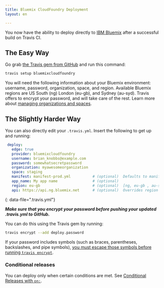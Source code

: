 ```yaml
---
title: Bluemix CloudFoundry Deployment
layout: en

---
```


You now have the ability to deploy directly to [IBM Bluemix](http://bluemix.net/) after a successful build on Travis CI.

## The Easy Way

Go grab [the Travis gem from GitHub](https://github.com/travis-ci/travis.rb) and run this command:

```bash
travis setup bluemixcloudfoundry
```

You will need the following information about your Bluemix environment: username, password, organization, space, and region. Available Bluemix regions are US South (ng) London (eu-gb), and Sydney (au-syd). Travis offers to encrypt your password, and will take care of the rest. Learn more about [managing organizations and spaces](http://bluemix.net/docs/admin/orgs_spaces.html).

## The Slightly Harder Way

You can also directly edit your `.travis.yml`. Insert the following to get up and running:

```yaml
 deploy:
   edge: true
   provider: bluemixcloudfoundry
   username: brian_knobbs@example.com
   password: somewhatsecretpassword
   organization: myawesomeorganization
   space: staging
   manifest: manifest-prod.yml          # (optional)  Defaults to manifest.yml.
   app_name: My app name                # (optional)
   region: eu-gb                        # (optional)  [ng, eu-gb , au-syd] Defaults to US South region (ng).
   api: https://api.ng.bluemix.net      # (optional)  Overrides region setting if specified for Bluemix local installations.
```
{: data-file=".travis.yml"}

***Make sure that you encrypt your password before pushing your updated .travis.yml to GitHub.***

You can do this using the Travis gem by running:

```bash
travis encrypt --add deploy.password
```

If your password includes symbols (such as braces, parentheses, backslashes, and pipe symbols), [you must escape those symbols before running `travis encrypt`](/user/encryption-keys/#note-on-escaping-certain-symbols).

### Conditional releases

You can deploy only when certain conditions are met.
See [Conditional Releases with `on:`](/user/deployment#conditional-releases-with-on).
